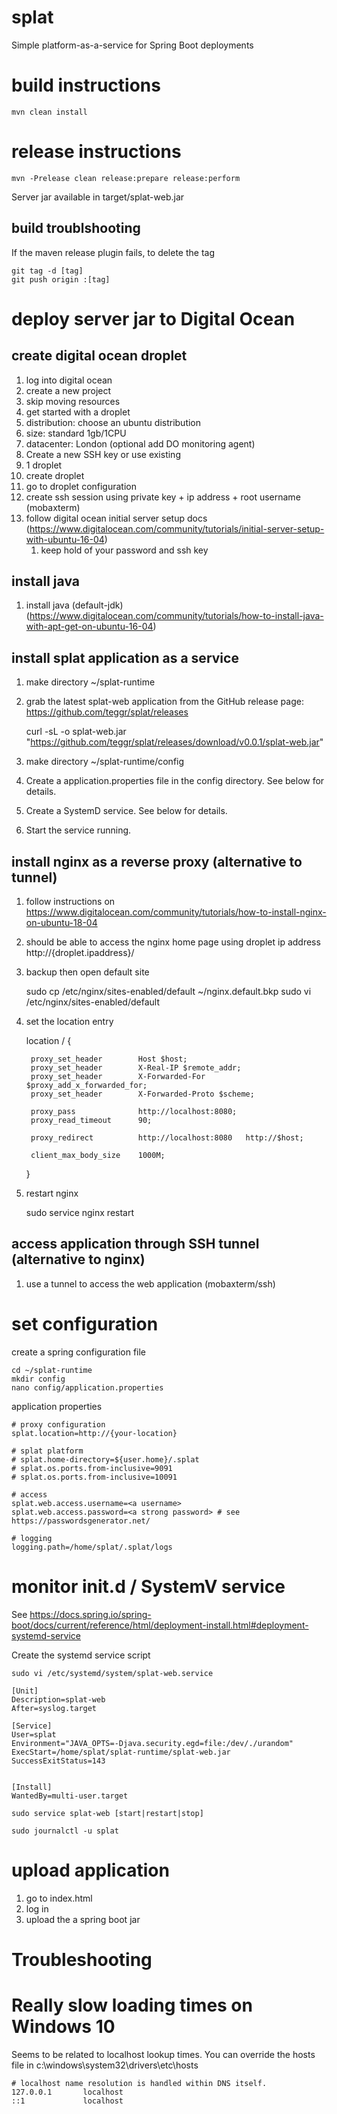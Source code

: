 # splat

Simple platform-as-a-service for Spring Boot deployments

# build instructions

    mvn clean install

# release instructions

	mvn -Prelease clean release:prepare release:perform

Server jar available in target/splat-web.jar

## build troublshooting

If the maven release plugin fails, to delete the tag

	git tag -d [tag]
	git push origin :[tag]

# deploy server jar to Digital Ocean

## create digital ocean droplet

1. log into digital ocean
2. create a new project
3. skip moving resources
4. get started with a droplet
5. distribution: choose an ubuntu distribution
6. size: standard 1gb/1CPU
7. datacenter: London (optional add DO monitoring agent)
8. Create a new SSH key or use existing
9. 1 droplet 
10. create droplet
11. go to droplet configuration
12. create ssh session using private key + ip address + root username (mobaxterm)
13. follow digital ocean initial server setup docs (https://www.digitalocean.com/community/tutorials/initial-server-setup-with-ubuntu-16-04)
    1. keep hold of your password and ssh key
    
## install java

1. install java (default-jdk) (https://www.digitalocean.com/community/tutorials/how-to-install-java-with-apt-get-on-ubuntu-16-04)

## install splat application as a service

1. make directory ~/splat-runtime
2. grab the latest splat-web application from the GitHub release page: https://github.com/teggr/splat/releases

	curl -sL -o splat-web.jar "https://github.com/teggr/splat/releases/download/v0.0.1/splat-web.jar"
	
3. make directory ~/splat-runtime/config
4. Create a application.properties file in the config directory. See below for details.
5. Create a SystemD service. See below for details.
6. Start the service running.

## install nginx as a reverse proxy (alternative to tunnel)

1. follow instructions on https://www.digitalocean.com/community/tutorials/how-to-install-nginx-on-ubuntu-18-04
2. should be able to access the nginx home page using droplet ip address http://{droplet.ipaddress}/
3. backup then open default site

	sudo cp /etc/nginx/sites-enabled/default ~/nginx.default.bkp
	sudo vi /etc/nginx/sites-enabled/default
	
4. set the location entry

	location / {
	
		proxy_set_header        Host $host;
		proxy_set_header        X-Real-IP $remote_addr;
		proxy_set_header        X-Forwarded-For $proxy_add_x_forwarded_for;
		proxy_set_header        X-Forwarded-Proto $scheme;

		proxy_pass              http://localhost:8080;
		proxy_read_timeout      90;

		proxy_redirect          http://localhost:8080   http://$host;
                
		client_max_body_size	1000M;
                
	}	
	
5. restart nginx

	sudo service nginx restart

## access application through SSH tunnel (alternative to nginx)

1. use a tunnel to access the web application (mobaxterm/ssh)

# set configuration

create a spring configuration file

	cd ~/splat-runtime
	mkdir config
	nano config/application.properties
	
application properties

	# proxy configuration
	splat.location=http://{your-location}

	# splat platform	
	# splat.home-directory=${user.home}/.splat
	# splat.os.ports.from-inclusive=9091
	# splat.os.ports.from-inclusive=10091
	
	# access
	splat.web.access.username=<a username>
	splat.web.access.password=<a strong password> # see https://passwordsgenerator.net/
	
	# logging
	logging.path=/home/splat/.splat/logs

# monitor init.d / SystemV service

See https://docs.spring.io/spring-boot/docs/current/reference/html/deployment-install.html#deployment-systemd-service

Create the systemd service script

	sudo vi /etc/systemd/system/splat-web.service

	[Unit]
	Description=splat-web
	After=syslog.target
	
	[Service]
	User=splat	
	Environment="JAVA_OPTS=-Djava.security.egd=file:/dev/./urandom"	
	ExecStart=/home/splat/splat-runtime/splat-web.jar
	SuccessExitStatus=143
	
	
	[Install]
	WantedBy=multi-user.target

	sudo service splat-web [start|restart|stop]
	
	sudo journalctl -u splat
	
# upload application

1. go to index.html
2. log in
3. upload the a spring boot jar

# Troubleshooting

# Really slow loading times on Windows 10

Seems to be related to localhost lookup times. You can override the hosts file in c:\windows\system32\drivers\etc\hosts

	# localhost name resolution is handled within DNS itself.
	127.0.0.1       localhost
	::1             localhost
